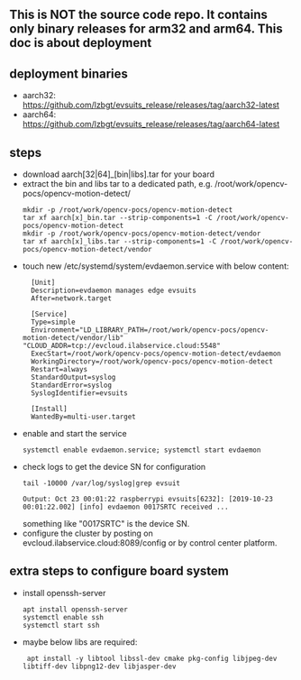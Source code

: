## This is __NOT__ the source code repo. It contains only binary releases for arm32 and arm64. This doc is about deployment
## deployment binaries
- aarch32: https://github.com/lzbgt/evsuits_release/releases/tag/aarch32-latest
- aarch64: https://github.com/lzbgt/evsuits_release/releases/tag/aarch64-latest

## steps
- download aarch[32|64]_[bin|libs].tar for your board
- extract the bin and libs tar to a dedicated path, e.g. /root/work/opencv-pocs/opencv-motion-detect/
  ```
  mkdir -p /root/work/opencv-pocs/opencv-motion-detect
  tar xf aarch[x]_bin.tar --strip-components=1 -C /root/work/opencv-pocs/opencv-motion-detect
  mkdir -p /root/work/opencv-pocs/opencv-motion-detect/vendor
  tar xf aarch[x]_libs.tar --strip-components=1 -C /root/work/opencv-pocs/opencv-motion-detect/vendor
  ```
- touch new /etc/systemd/system/evdaemon.service with below content:
  ```
    [Unit]
    Description=evdaemon manages edge evsuits
    After=network.target

    [Service]
    Type=simple
    Environment="LD_LIBRARY_PATH=/root/work/opencv-pocs/opencv-motion-detect/vendor/lib" "CLOUD_ADDR=tcp://evcloud.ilabservice.cloud:5548"
    ExecStart=/root/work/opencv-pocs/opencv-motion-detect/evdaemon
    WorkingDirectory=/root/work/opencv-pocs/opencv-motion-detect
    Restart=always
    StandardOutput=syslog
    StandardError=syslog
    SyslogIdentifier=evsuits

    [Install]
    WantedBy=multi-user.target
  ```
- enable and start the service
  ```
  systemctl enable evdaemon.service; systemctl start evdaemon
  ```
- check logs to get the device SN for configuration
  ```
  tail -10000 /var/log/syslog|grep evsuit

  Output: Oct 23 00:01:22 raspberrypi evsuits[6232]: [2019-10-23 00:01:22.002] [info] evdaemon 0017SRTC received ...
  ```
  something like "0017SRTC" is the device SN.
- configure the cluster by posting on evcloud.ilabservice.cloud:8089/config or by control center platform.


## extra steps to configure board system
- install openssh-server
  ```
  apt install openssh-server
  systemctl enable ssh
  systemctl start ssh
  ```
- maybe below libs are required:
  ```
   apt install -y libtool libssl-dev cmake pkg-config libjpeg-dev libtiff-dev libpng12-dev libjasper-dev
  ```

